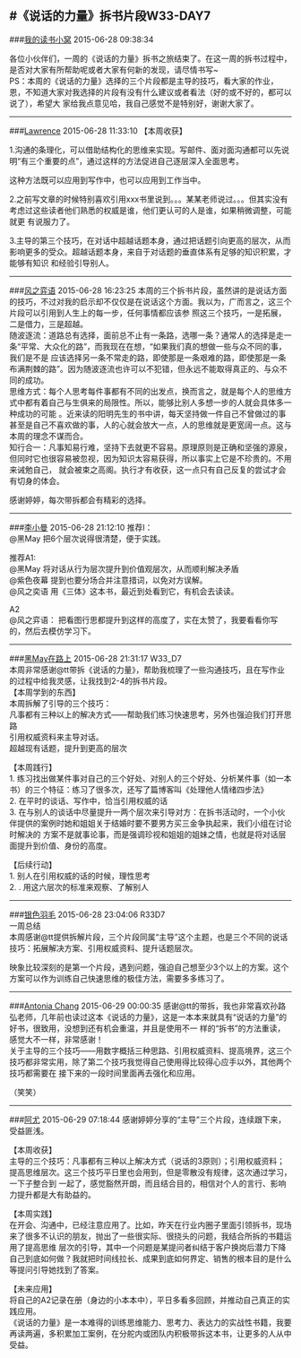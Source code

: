 #《说话的力量》拆书片段W33-DAY7
---
###[我的读书小窝](http://www.douban.com/people/dushuxiaowo/)	2015-06-28 09:38:34

各位小伙伴们，一周的《说话的力量》拆书之旅结束了。在这一周的拆书过程中，是否对大家有所帮助呢或者大家有何新的发现，请尽情书写~  
PS：本周的《说话的力量》选择的三个片段都是主导的技巧，看大家的作业，恩，不知道大家对我选择的片段有没有什么建议或者看法（好的或不好的，都可以说了），希望大
家给我点意见哈，我自己感觉不是特别好，谢谢大家了。


---
###[Lawrence](http://www.douban.com/people/zxmcrazy99/)	2015-06-28 11:33:10
【本周收获】  
  
1.沟通的条理化，可以借助结构化的思维来实现。写邮件、面对面沟通都可以先说明“有三个重要的点”，通过这样的方法促进自己逐层深入全面思考。  
  
这种方法既可以应用到写作中，也可以应用到工作当中。  
  
2.之前写文章的时候特别喜欢引用xxx书里说到。。。某某老师说过。。。但其实没有考虑过这些读者他们熟悉的权威是谁，他们更认可的人是谁，如果稍微调整，可能就更
有说服力了。  
  
3.主导的第三个技巧，在对话中超越话题本身，通过把话题引向更高的层次，从而影响更多的受众。超越话题本身，来自于对话题的垂直体系有足够的知识积累，才能够有知识
和经验引导别人。

---
###[风之弈语](http://www.douban.com/people/124463884/)	2015-06-28 16:23:25
本周的三个拆书片段，虽然讲的是说话方面的技巧，不过对我的启示却不仅仅是在说话这个方面。我以为，广而言之，这三个片段可以引用到人生上的每一步，任何事情都应该参
照这三个技巧，一是拓展，二是借力，三是超越。  
随波逐流：道路总有选择，面前总不止有一条路，选哪一条？通常人的选择是走一条“平常、大众化的路”，而我现在在想，“如果我们真的想做一些与众不同的事，我们是不是
应该选择另一条不常走的路，即使那是一条艰难的路，即使那是一条布满荆棘的路”。因为随波逐流也许可以不犯错，但永远不能取得真正的、与众不同的成功。  
思维方式：每个人思考每件事都有不同的出发点，换而言之，就是每个人的思维方式中都有着自己与生俱来的局限性。所以，能够比别人多想一步的人就会具体多一种成功的可能
。近来读的阳明先生的书中讲，每天坚持做一件自己不曾做过的事甚至是自己不喜欢做的事，人的心就会放大一点，人的思维就是更宽阔一点。这与本周的理念不谋而合。  
知行合一：凡事知易行难，坚持下去就更不容易。原理原则是正确和坚强的源泉，但同时它也很容易被忽视，因为知识太容易获得，所以事实上它是不珍贵的。不用来诫勉自己，
就会被束之高阁。执行才有收获，这一点只有自己反复的尝试才会有切身的体会。  
  
感谢婷婷，每次带拆都会有精彩的选择。

---
###[李小曼](http://www.douban.com/people/29821303/)	2015-06-28 21:12:10
推荐I：  
@黑May 把6个层次说得很清楚，便于实践。  
  
推荐A1:  
@黑May 将对话从行为层次提升到价值观层次，从而顺利解决矛盾  
@紫色夜幕 提到也要分场合并注意措词，以免对方误解。  
@风之奕语 用《三体》这本书，最近到处看到它，有机会去读读。  
  
A2  
@风之弈语： 把看图行思都提升到这样的高度了，实在太赞了，我要看看你写的，然后去模仿学习下。

---
###[黑May在路上](http://www.douban.com/people/63369196/)	2015-06-28 21:31:17
W33_D7  
本周非常感谢@tt带拆《说话的力量》，帮助我梳理了一些沟通技巧，且在写作业的过程中给我灵感，让我找到2-4的拆书片段。  
【本周学到的东西】  
本周拆解了引导的三个技巧：  
凡事都有三种以上的解决方式——帮助我们练习快速思考，另外也强迫我们打开思路  
引用权威资料来主导对话。  
超越现有话题，提升到更高的层次  
  
【本周践行】  
1\. 练习找出做某件事对自己的三个好处、对别人的三个好处、分析某件事（如一本书）的三个特征：练习了很多次，还写了篇博客叫《处理他人情绪四步法》  
2\. 在平时的谈话、写作中，恰当引用权威的话  
3\. 在与别人的谈话中尽量提升一两个层次来引导对方：在拆书活动时，一个小伙伴提供的案例时她和姐姐关于结婚时要不要男方买三金争执起来，我们小组在讨论时解决的
方案不是就事论事，而是强调珍视和姐姐的姐妹之情，也就是将对话层面提升到价值、身份的高度。  
  
【后续行动】  
1\. 别人在引用权威的话的时候，理性思考  
2\. . 用这六层次的标准来观察、了解别人

---
###[银色羽毛](http://www.douban.com/people/YZ_Joe/)	2015-06-28 23:04:06
R33D7  
一周总结  
本周感谢@tt提供拆解片段，三个片段同属“主导”这个主题，也是三个不同的说话技巧：拓展解决方案、引用权威资料、提升话题层次。  
  
映象比较深刻的是第一个片段，遇到问题，强迫自己想至少3个以上的方案。这个方案可以作为训练自己快速思维的极佳方法，需要多多练习了。

---
###[Antonia Chang](http://www.douban.com/people/45942858/)	2015-06-29 00:00:35
感谢@tt的带拆，我也非常喜欢孙路弘老师，几年前也读过这本《说话的力量》，这是一本本来就具有“说话的力量”的好书，很致用，没想到还有机会重温，并且是使用不一
样的“拆书”的方法重读，感觉大不一样，非常感谢！  
关于主导的三个技巧——用数字概括三种思路、引用权威资料、提高境界，这三个技巧都非常实用，除了第二个技巧我觉得自己使用得比较得心应手以外，其他两个技巧都需要在
接下来的一段时间里面再去强化和应用。  
  
（笑笑）

---
###[阿尤](http://www.douban.com/people/youchunnuan/)	2015-06-29 07:18:44
感谢婷婷分享的“主导”三个片段，连续跟下来，受益匪浅。  
  
【本周收获】  
主导的三个技巧：凡事都有三种以上解决方式（说话的3原则）；引用权威资料；提高思维层次。这三个技巧平日里也会用到，但是零散没有规律，这次通过学习，一下子整合到
一起了，感觉豁然开朗，而且结合目的，相信对个人的言行、影响力提升都是大有助益的。  
  
【本周实践】  
在开会、沟通中，已经注意应用了。比如，昨天在行业内圈子里面引领拆书，现场来了很多不认识的朋友，抛出了一些很实际、很挠头的问题，我结合所拆的书籍运用了提高思维
层次的引导，其中一个问题是某提问者纠结于客户换岗后潜力下降自己到底如何做？我就把时间线拉长、成果到底如何界定、销售的根本目的是什么等提问引导她找到了答案。  
  
【未来应用】  
将自己的A2记录在册（身边的小本本中），平日多看多回顾，并推动自己真正的实践应用。  
《说话的力量》是一本难得的训练思维能力、思考力、表达力的实战性书籍，我要再读两遍，多积累加工案例，在分舵内或团队内积极带拆这本书，让更多的人从中受益。

